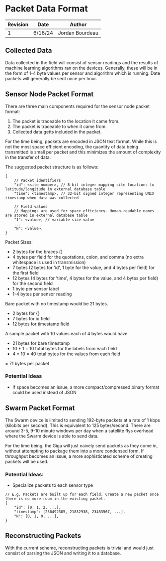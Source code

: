 # Packet Data Format

| Revision | Date       | Author          |
|----------|------------|-----------------|
|    1     |   6/16/24  | Jordan Bourdeau |


## Collected Data

Data collected in the field will consist of sensor readings and the results of machine learning algorithms ran on the devices. Generally, these will be in the form of 1-4 byte values per sensor and algorithm which is running.
Date packets will generally be sent once per hour.

## Sensor Node Packet Format

There are three main components required for the sensor node packet format:

1. The packet is traceable to the location it came from. 
2. The packet is traceable to when it came from.
3. Collected data getts included in the packet.

For the time being, packets are encoded in JSON text format. While this is not the most space efficient encoding, the quantity of data being transmitted is small per packet and this minimizes the amount of complexity in the transfer of data.

The suggested packet structure is as follows:

```
{  
    // Packet identifiers
    "id": <site number>, // 8-bit integer mapping site locations to latitude/longitude in external database table
    "time": <timestamp>, // 32-bit signed integer representing UNIX timestamp when data was collected
    
    // Field values
    // Mappings are used for space efficiency. Human-readable names are stored in external database table
    "1": <value>, // variable size value
    ...
    "N": <value>,
}
```

Packet Sizes:

* 2 bytes for the braces {}
* 4 bytes per field for the quotations, colon, and comma (no extra whitespace is used in transmission)
* 7 bytes (2 bytes for 'id', 1 byte for the value, and 4 bytes per field) for the first field
* 12 bytes (4 bytes for 'time', 4 bytes for the value, and 4 bytes per field) for the second field
* 1 byte per sensor label
* 1-4 bytes per sensor reading

Bare packet with no timestamp would be 21 bytes. 
* 2 bytes for {}
* 7 bytes for id field
* 12 bytes for timestamp field

A sample packet with 10 values each of 4 bytes would have
* 21 bytes for bare timestamp
* 10 * 1 = 10 total bytes for the labels from each field
* 4 * 10 = 40 total bytes for the values from each field

= 71 bytes per packet

### Potential Ideas
* If space becomes an issue, a more compact/compressed binary format could be used instead of JSON

## Swarm Packet Format

The Swarm device is limited to sending 192-byte packets at a rate of 1 kbps (kilobits per second).
This is equivalent to 125 bytes/second. There are around 3-5, 9-10 minute windows per day when a satellite
flys overhead where the Swarm device is able to send data.

For the time being, the Giga will just naively send packets as they come in, without attempting to package them into a more condensed form. If throughput becomes an issue, a more sophisticated scheme of creating packets will be used.

### Potential Ideas:
* Specialize packets to each sensor type

```
// E.g. Packets are built up for each field. Create a new packet once there is no more room in the existing packet.
{
    "id": [0, 1, 2, ...],
    "timestamp": [230492385, 21832938, 23483567, ...],
    "N": [0, 1, 0, ...],
}
```

## Reconstructing Packets

With the current scheme, reconstructing packets is trivial and would just consist of parsing the JSON and writing it to a database.